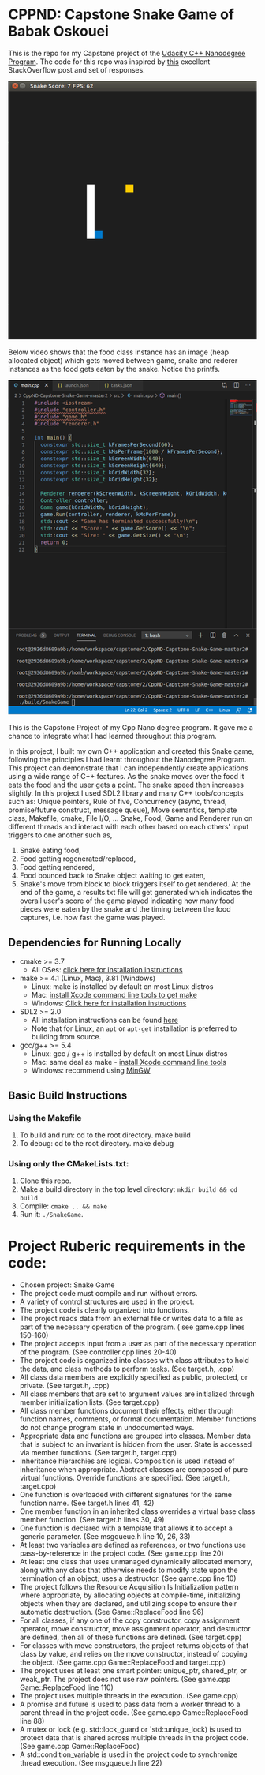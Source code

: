 # CPPND: Capstone Snake Game of Babak Oskouei

This is the repo for my Capstone project of the [Udacity C++ Nanodegree Program](https://www.udacity.com/course/c-plus-plus-nanodegree--nd213). The code for this repo was inspired by [this](https://codereview.stackexchange.com/questions/212296/snake-game-in-c-with-sdl) excellent StackOverflow post and set of responses.

<img src="snake_game.gif"/>

Below video shows that the food class instance has an image (heap allocated object) which gets moved between game, snake and rederer instances as the food gets eaten by the snake. Notice the printfs.

<img src="snake_game5.gif"/>

This is the Capstone Project of my Cpp Nano degree program. It gave me a chance to integrate what I had learned throughout this program. 

In this project, I built my own C++ application and created this Snake game, following the principles I had learnt throughout the Nanodegree Program. This project can demonstrate that I can independently create applications using a wide range of C++ features. 
As the snake moves over the food it eats the food and the user gets a point. The snake speed then increases slightly.
In this project I used SDL2 library and many C++ tools/concepts such as: Unique pointers, Rule of five, Concurrency (async, thread, promise/future construct, message queue), Move semantics, template class, Makefile, cmake, File I/O, ...
Snake, Food, Game and Renderer run on different threads and interact with each other based on each others' input triggers to one another such as, 
  1. Snake eating food,
  2. Food getting regenerated/replaced,
  3. Food getting rendered,
  4. Food bounced back to Snake object waiting to get eaten,
  5. Snake's move from block to block triggers itself to get rendered.
At the end of the game, a results.txt file will get generated which indicates the overall user's score of the game played indicating how many food pieces were eaten by the snake and the timing between the food captures, i.e. how fast the game was played.


## Dependencies for Running Locally
* cmake >= 3.7
  * All OSes: [click here for installation instructions](https://cmake.org/install/)
* make >= 4.1 (Linux, Mac), 3.81 (Windows)
  * Linux: make is installed by default on most Linux distros
  * Mac: [install Xcode command line tools to get make](https://developer.apple.com/xcode/features/)
  * Windows: [Click here for installation instructions](http://gnuwin32.sourceforge.net/packages/make.htm)
* SDL2 >= 2.0
  * All installation instructions can be found [here](https://wiki.libsdl.org/Installation)
  * Note that for Linux, an `apt` or `apt-get` installation is preferred to building from source.
* gcc/g++ >= 5.4
  * Linux: gcc / g++ is installed by default on most Linux distros
  * Mac: same deal as make - [install Xcode command line tools](https://developer.apple.com/xcode/features/)
  * Windows: recommend using [MinGW](http://www.mingw.org/)

## Basic Build Instructions
### Using the Makefile
1. To build and run:
    cd to the root directory.
    make build
2. To debug:
    cd to the root directory.
    make debug

### Using only the CMakeLists.txt:
1. Clone this repo.
2. Make a build directory in the top level directory: `mkdir build && cd build`
3. Compile: `cmake .. && make`
4. Run it: `./SnakeGame`.


# Project Ruberic requirements in the code:
 * Chosen project: Snake Game
 * The project code must compile and run without errors.
 * A variety of control structures are used in the project.
 * The project code is clearly organized into functions.
 * The project reads data from an external file or writes data to a file as part of the necessary operation of the program.  ( see game.cpp lines 150-160)
 * The project accepts input from a user as part of the necessary operation of the program. (See controller.cpp lines 20-40)
 * The project code is organized into classes with class attributes to hold the data, and class methods to perform tasks. (See target.h, .cpp)
 * All class data members are explicitly specified as public, protected, or private. (See target.h, .cpp)
 * All class members that are set to argument values are initialized through member initialization lists. (See target.cpp)
 * All class member functions document their effects, either through function names, comments, or formal documentation. Member functions do not change program state in undocumented ways.
 * Appropriate data and functions are grouped into classes. Member data that is subject to an invariant is hidden from the user. State is accessed via member functions. (See target.h, target.cpp)
 * Inheritance hierarchies are logical. Composition is used instead of inheritance when appropriate. Abstract classes are composed of pure virtual functions. Override functions are specified. (See target.h, target.cpp)
 * One function is overloaded with different signatures for the same function name. (See target.h lines 41, 42)
 * One member function in an inherited class overrides a virtual base class member function. (See target.h lines 30, 49)
 * One function is declared with a template that allows it to accept a generic parameter. (See msgqueue.h line 10, 26, 33)
 * At least two variables are defined as references, or two functions use pass-by-reference in the project code. (See game.cpp line 20)
 * At least one class that uses unmanaged dynamically allocated memory, along with any class that otherwise needs to modify state upon the termination of an object, uses a destructor. (See game.cpp line 10)
 * The project follows the Resource Acquisition Is Initialization pattern where appropriate, by allocating objects at compile-time, initializing objects when they are declared, and utilizing scope to ensure their automatic destruction. (See Game::ReplaceFood line 96)
 * For all classes, if any one of the copy constructor, copy assignment operator, move constructor, move assignment operator, and destructor are defined, then all of these functions are defined. (See target.cpp)
 * For classes with move constructors, the project returns objects of that class by value, and relies on the move constructor, instead of copying the object. (See game.cpp Game::ReplaceFood and target.cpp)
 * The project uses at least one smart pointer: unique_ptr, shared_ptr, or weak_ptr. The project does not use raw pointers. (See game.cpp Game::ReplaceFood line 110)
 * The project uses multiple threads in the execution. (See game.cpp)
 * A promise and future is used to pass data from a worker thread to a parent thread in the project code. (See game.cpp Game::ReplaceFood line 88)
 * A mutex or lock (e.g. std::lock_guard or `std::unique_lock) is used to protect data that is shared across multiple threads in the project code. (See game.cpp Game::ReplaceFood)
 * A std::condition_variable is used in the project code to synchronize thread execution. (See msgqueue.h line 22)
